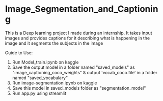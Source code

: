 # Image_Segmentation_and_Captioning
This is a Deep learning project I made during an internship.
It takes input images and provides captions for it describing what is happening in the image and it segments the subjects in the image

Guide to Use:
1) Run Model_train.ipynb on kaggle
2) Save the output model in a folder named "saved_models" as "image_captioning_coco_weights" & output 'vocab_coco.file' in a folder named "saved_vocabulary"
3) Run image-segmentation.ipynb on kaggle
4) Save this model in saved_models folder as "segmentation_model"
5) Run app.py using streamlit
